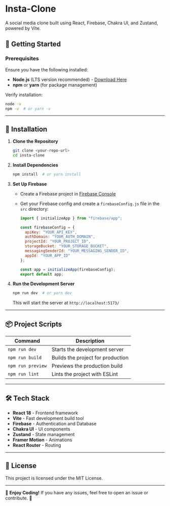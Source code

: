 # Insta-Clone

A social media clone built using React, Firebase, Chakra UI, and Zustand, powered by Vite.

## 🚀 Getting Started

### **Prerequisites**
Ensure you have the following installed:
- **Node.js** (LTS version recommended) - [Download Here](https://nodejs.org/)
- **npm** or **yarn** (for package management)

Verify installation:
```sh
node -v
npm -v  # or yarn -v
```

---

## **📌 Installation**

1. **Clone the Repository**
   ```sh
   git clone <your-repo-url>
   cd insta-clone
   ```

2. **Install Dependencies**
   ```sh
   npm install  # or yarn install
   ```

3. **Set Up Firebase**
   - Create a Firebase project in [Firebase Console](https://console.firebase.google.com/)
   - Get your Firebase config and create a `firebaseConfig.js` file in the `src` directory:
   
     ```js
     import { initializeApp } from "firebase/app";

     const firebaseConfig = {
       apiKey: "YOUR_API_KEY",
       authDomain: "YOUR_AUTH_DOMAIN",
       projectId: "YOUR_PROJECT_ID",
       storageBucket: "YOUR_STORAGE_BUCKET",
       messagingSenderId: "YOUR_MESSAGING_SENDER_ID",
       appId: "YOUR_APP_ID"
     };

     const app = initializeApp(firebaseConfig);
     export default app;
     ```

4. **Run the Development Server**
   ```sh
   npm run dev  # or yarn dev
   ```
   This will start the server at `http://localhost:5173/`

---

## **📦 Project Scripts**
| Command           | Description                          |
|------------------|----------------------------------|
| `npm run dev`    | Starts the development server    |
| `npm run build`  | Builds the project for production |
| `npm run preview` | Previews the production build   |
| `npm run lint`   | Lints the project with ESLint    |

---

## **🛠 Tech Stack**
- **React 18** - Frontend framework
- **Vite** - Fast development build tool
- **Firebase** - Authentication and Database
- **Chakra UI** - UI components
- **Zustand** - State management
- **Framer Motion** - Animations
- **React Router** - Routing

---

## **📜 License**
This project is licensed under the MIT License.

---

🚀 **Enjoy Coding!** If you have any issues, feel free to open an issue or contribute. 🎉

